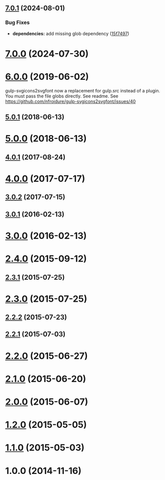 ## [7.0.1](https://github.com/nfroidure/gulp-svgicons2svgfont/compare/v7.0.0...v7.0.1) (2024-08-01)


### Bug Fixes

* **dependencies:** add missing glob dependency ([15f7497](https://github.com/nfroidure/gulp-svgicons2svgfont/commit/15f74973b10e57b487712acb0af1088bb8b5cac0))



# [7.0.0](https://github.com/nfroidure/gulp-svgicons2svgfont/compare/v4.0.1...v7.0.0) (2024-07-30)



# [6.0.0](https://github.com/nfroidure/gulp-svgicons2svgfont/compare/v5.0.1...v6.0.0) (2019-06-02)

gulp-svgicons2svgfont now a replacement for gulp.src instead of a plugin. You must pass the file globs directly. See readme. See https://github.com/nfroidure/gulp-svgicons2svgfont/issues/40

## [5.0.1](https://github.com/nfroidure/gulp-svgicons2svgfont/compare/v5.0.0...v5.0.1) (2018-06-13)



# [5.0.0](https://github.com/nfroidure/gulp-svgicons2svgfont/compare/v4.0.1...v5.0.0) (2018-06-13)



## [4.0.1](https://github.com/nfroidure/gulp-svgicons2svgfont/compare/v4.0.0...v4.0.1) (2017-08-24)



# [4.0.0](https://github.com/nfroidure/gulp-svgicons2svgfont/compare/v3.0.2...v4.0.0) (2017-07-17)



## [3.0.2](https://github.com/nfroidure/gulp-svgicons2svgfont/compare/v3.0.1...v3.0.2) (2017-07-15)



## [3.0.1](https://github.com/nfroidure/gulp-svgicons2svgfont/compare/v3.0.0...v3.0.1) (2016-02-13)



# [3.0.0](https://github.com/nfroidure/gulp-svgicons2svgfont/compare/v2.4.0...v3.0.0) (2016-02-13)



# [2.4.0](https://github.com/nfroidure/gulp-svgicons2svgfont/compare/v2.3.1...v2.4.0) (2015-09-12)



## [2.3.1](https://github.com/nfroidure/gulp-svgicons2svgfont/compare/v2.3.0...v2.3.1) (2015-07-25)



# [2.3.0](https://github.com/nfroidure/gulp-svgicons2svgfont/compare/v2.2.2...v2.3.0) (2015-07-25)



## [2.2.2](https://github.com/nfroidure/gulp-svgicons2svgfont/compare/v2.2.1...v2.2.2) (2015-07-23)



## [2.2.1](https://github.com/nfroidure/gulp-svgicons2svgfont/compare/v2.2.0...v2.2.1) (2015-07-03)



# [2.2.0](https://github.com/nfroidure/gulp-svgicons2svgfont/compare/v2.1.0...v2.2.0) (2015-06-27)



# [2.1.0](https://github.com/nfroidure/gulp-svgicons2svgfont/compare/v2.0.0...v2.1.0) (2015-06-20)



# [2.0.0](https://github.com/nfroidure/gulp-svgicons2svgfont/compare/v1.2.0...v2.0.0) (2015-06-07)



# [1.2.0](https://github.com/nfroidure/gulp-svgicons2svgfont/compare/v1.1.0...v1.2.0) (2015-05-05)



# [1.1.0](https://github.com/nfroidure/gulp-svgicons2svgfont/compare/v1.0.0...v1.1.0) (2015-05-03)



# 1.0.0 (2014-11-16)



